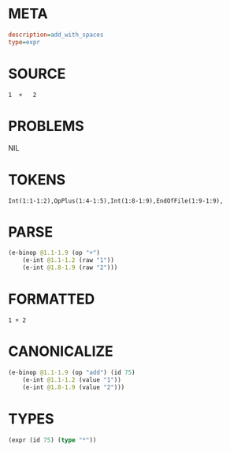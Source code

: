 # META
~~~ini
description=add_with_spaces
type=expr
~~~
# SOURCE
~~~roc
1  +   2
~~~
# PROBLEMS
NIL
# TOKENS
~~~zig
Int(1:1-1:2),OpPlus(1:4-1:5),Int(1:8-1:9),EndOfFile(1:9-1:9),
~~~
# PARSE
~~~clojure
(e-binop @1.1-1.9 (op "+")
	(e-int @1.1-1.2 (raw "1"))
	(e-int @1.8-1.9 (raw "2")))
~~~
# FORMATTED
~~~roc
1 + 2
~~~
# CANONICALIZE
~~~clojure
(e-binop @1.1-1.9 (op "add") (id 75)
	(e-int @1.1-1.2 (value "1"))
	(e-int @1.8-1.9 (value "2")))
~~~
# TYPES
~~~clojure
(expr (id 75) (type "*"))
~~~
